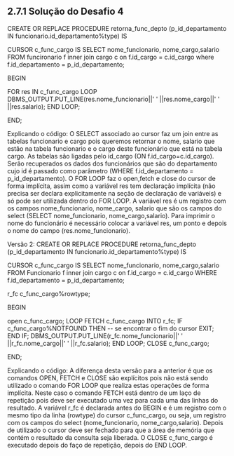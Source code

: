 ## 2.7.1 Solução do Desafio 4

CREATE OR REPLACE PROCEDURE retorna_func_depto (p_id_departamento IN funcionario.id_departamento%type)
IS

CURSOR c_func_cargo IS
SELECT nome_funcionario, nome_cargo,salario
FROM funcironario f inner join cargo c
on f.id_cargo = c.id_cargo
where f.id_departamento = p_id_departamento;

BEGIN

FOR res IN c_func_cargo LOOP
DBMS_OUTPUT.PUT_LINE(res.nome_funcionario||' ' ||res.nome_cargo||' ' ||res.salario);
END LOOP;

END;

Explicando o código: O SELECT associado ao cursor faz um join entre as tabelas funcionario e cargo pois queremos retornar o nome, salario que estão na tabela funcionario e o cargo deste funcionário que está na tabela cargo. As tabelas são ligadas pelo id_cargo (ON f.id_cargo=c.id_cargo). Serão recuperados os dados dos funcionários que são do departamento cujo id é passado como parâmetro (WHERE f.id_departamento = p_id_departamento). 
O FOR LOOP faz o open,fetch e close do cursor de forma implícita, assim como a variável res tem declaração implícita (não precisa ser declara explicitamente na seção de declaração de variáveis) e só pode ser utilizada dentro do FOR LOOP. A variável res é um registro com os campos nome_funcionario, nome_cargo, salario que são os campos do select (SELECT nome_funcionario, nome_cargo,salario). Para imprimir o nome do funcionário é necessário colocar a variável res, um ponto e depois o nome do campo (res.nome_funcionario).


Versão 2: 
CREATE OR REPLACE PROCEDURE retorna_func_depto (p_id_departamento IN funcionario.id_departamento%type) IS

CURSOR c_func_cargo IS
SELECT nome_funcionario, nome_cargo,salario
FROM Funcionario f inner join cargo c
on f.id_cargo = c.id_cargo
WHERE f.id_departamento = p_id_departamento;

r_fc c_func_cargo%rowtype;

BEGIN

open c_func_cargo;
LOOP
FETCH c_func_cargo INTO r_fc;
IF c_func_cargo%NOTFOUND
THEN -- se encontrar o fim do cursor
EXIT;
END IF;
DBMS_OUTPUT.PUT_LINE(r_fc.nome_funcionario||' ' ||r_fc.nome_cargo||' ' ||r_fc.salario);
END LOOP;
CLOSE c_func_cargo;

﻿END;


Explicando o código: A diferença desta versão para a anterior é que os comandos OPEN, FETCH e CLOSE são explícitos pois não está sendo utilizado o comando FOR LOOP que realiza estas operações de forma implícita. Neste caso o comando FETCH está dentro de um laço de repetição pois deve ser executado uma vez para cada uma das linhas do resultado. A variável r_fc é declarada antes do BEGIN e é um registro com o mesmo tipo da linha (rowtype) do cursor c_func_cargo, ou seja, um registro com os campos do select (nome_funcionario, nome_cargo,salario). Depois de utilizado o cursor deve ser fechado para que a área de memória que contém o resultado da consulta seja liberada. O CLOSE c_func_cargo é executado depois do faço de repetição, depois do END LOOP.